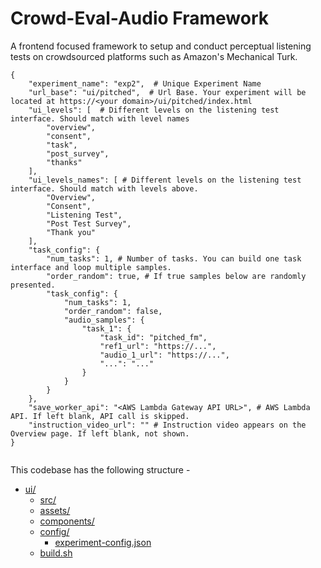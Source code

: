 # Crowd-Eval-Audio Framework

A frontend focused framework to setup and conduct perceptual listening tests on crowdsourced platforms such as Amazon's Mechanical Turk.  

```
{
    "experiment_name": "exp2",  # Unique Experiment Name
    "url_base": "ui/pitched",  # Url Base. Your experiment will be located at https://<your domain>/ui/pitched/index.html
    "ui_levels": [  # Different levels on the listening test interface. Should match with level names
        "overview",
        "consent",
        "task",
        "post_survey",
        "thanks"
    ],
    "ui_levels_names": [ # Different levels on the listening test interface. Should match with levels above.
        "Overview",
        "Consent",
        "Listening Test",
        "Post Test Survey",
        "Thank you"
    ],
    "task_config": {
        "num_tasks": 1, # Number of tasks. You can build one task interface and loop multiple samples. 
        "order_random": true, # If true samples below are randomly presented. 
        "task_config": {
            "num_tasks": 1,
            "order_random": false,
            "audio_samples": {
                "task_1": {
                    "task_id": "pitched_fm",
                    "ref1_url": "https://...",
                    "audio_1_url": "https://...",
                    "...": "..."
                }
            }
        }
    },
    "save_worker_api": "<AWS Lambda Gateway API URL>", # AWS Lambda API. If left blank, API call is skipped. 
    "instruction_video_url": "" # Instruction video appears on the Overview page. If left blank, not shown.
} 


```

This codebase has the following structure - 

* [ui/](./ui)
    * [src/](./ui/src)
    * [assets/](./ui/src/assets)
    * [components/](./ui/src/components)
    * [config/](./ui/src/config)
        * [experiment-config.json](./ui/src/config/experiment-config.json)
    * [build.sh](./ui/build.sh)
